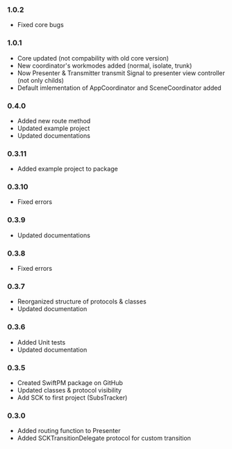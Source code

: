 ### 1.0.2
- Fixed core bugs

### 1.0.1
- Core updated (not compability with old core version)
- New coordinator's workmodes added (normal, isolate, trunk)
- Now Presenter & Transmitter transmit Signal to presenter view controller (not only childs)
- Default imlementation of AppCoordinator and SceneCoordinator added

### 0.4.0
- Added new route method
- Updated example project
- Updated documentations

### 0.3.11
- Added example project to package

### 0.3.10
- Fixed errors

### 0.3.9
- Updated documentations

### 0.3.8
- Fixed errors

### 0.3.7
- Reorganized structure of protocols & classes
- Updated documentation

### 0.3.6
- Added Unit tests
- Updated documentation

### 0.3.5
- Created SwiftPM package on GitHub
- Updated classes & protocol visibility
- Add SCK to first project (SubsTracker)

### 0.3.0
- Added routing function to Presenter
- Added SCKTransitionDelegate protocol for custom transition
